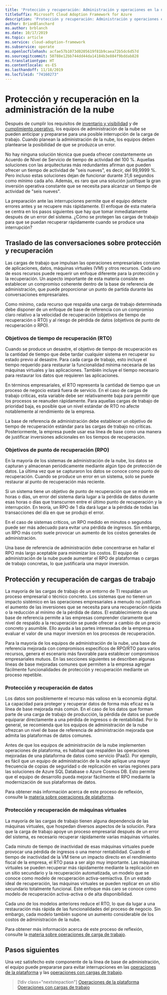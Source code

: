 ```yaml
---
title: 'Protección y recuperación: Administración y operaciones en la nube'
titleSuffix: Microsoft Cloud Adoption Framework for Azure
description: 'Protección y recuperación: Administración y operaciones en la nube'
author: BrianBlanchard
ms.author: brblanch
ms.date: 10/17/2019
ms.topic: article
ms.service: cloud-adoption-framework
ms.subservice: operate
ms.openlocfilehash: acfae57b1073d0205619f81b9caea72b5dc6d57d
ms.sourcegitcommit: 50788e12bb744dd44da14184b3e884f9bddab828
ms.translationtype: HT
ms.contentlocale: es-ES
ms.lasthandoff: 11/18/2019
ms.locfileid: "74160273"
---
```

# <a name="protect-and-recover-in-cloud-management"></a>Protección y recuperación en la administración de la nube

Después de cumplir los requisitos de [inventario y visibilidad](./inventory.md) y de [cumplimiento operativo](./operational-compliance.md), los equipos de administración de la nube se pueden anticipar y prepararse para una posible interrupción de la carga de trabajo. Cuando planean la administración de la nube, los equipos deben plantearse la posibilidad de que se produzca un error.

No hay ninguna solución técnica que pueda ofrecer constantemente un Acuerdo de Nivel de Servicio de tiempo de actividad del 100 %. Aquellas soluciones con las arquitecturas más redundantes afirman que pueden ofrecer un tiempo de actividad de "seis nueves", es decir, del 99,9999 %. Pero incluso estas soluciones dejan de funcionar durante 31,6 segundos como mínimo cada año. Además, es raro que una solución justifique la gran inversión operativa constante que se necesita para alcanzar un tiempo de actividad de "seis nueves".

La preparación ante las interrupciones permite que el equipo detecte errores antes y se recupere más rápidamente. El enfoque de esta materia se centra en los pasos siguientes que hay que tomar inmediatamente después de un error del sistema. ¿Cómo se protegen las cargas de trabajo para que se puedan recuperar rápidamente cuando se produce una interrupción?

## <a name="translate-protection-and-recovery-conversations"></a>Traslado de las conversaciones sobre protección y recuperación

Las cargas de trabajo que impulsan las operaciones empresariales constan de aplicaciones, datos, máquinas virtuales (VM) y otros recursos. Cada uno de esos recursos puede requerir un enfoque diferente para la protección y la recuperación. Un aspecto importante de esta materia consiste en establecer un compromiso coherente dentro de la base de referencia de administración, que puede proporcionar un punto de partida durante las conversaciones empresariales.

Como mínimo, cada recurso que respalda una carga de trabajo determinada debe disponer de un enfoque de base de referencia con un compromiso claro relativo a la velocidad de recuperación (objetivos de tiempo de recuperación o RTO) y al riesgo de pérdida de datos (objetivos de punto de recuperación o RPO).

### <a name="recovery-time-objectives-rto"></a>Objetivos de tiempo de recuperación (RTO)

Cuando se produce un desastre, el objetivo de tiempo de recuperación es la cantidad de tiempo que debe tardar cualquier sistema en recuperar su estado previo al desastre. Para cada carga de trabajo, esto incluye el tiempo requerido para restaurar la funcionalidad mínima necesaria de las máquinas virtuales y las aplicaciones. También incluye el tiempo necesario para restaurar los datos que requieren las aplicaciones.

En términos empresariales, el RTO representa la cantidad de tiempo que un proceso de negocio estará fuera de servicio. En el caso de cargas de trabajo críticas, esta variable debe ser relativamente baja para permitir que los procesos se reanuden rápidamente. Para aquellas cargas de trabajo de prioridad baja, es posible que un nivel estándar de RTO no afecte notablemente al rendimiento de la empresa.

La base de referencia de administración debe establecer un objetivo de tiempo de recuperación estándar para las cargas de trabajo no críticas. Posteriormente, la empresa puede usar esa línea de base como una manera de justificar inversiones adicionales en los tiempos de recuperación.

### <a name="recovery-point-objectives-rpo"></a>Objetivos de punto de recuperación (RPO)

En la mayoría de los sistemas de administración de la nube, los datos se capturan y almacenan periódicamente mediante algún tipo de protección de datos. La última vez que se capturaron los datos se conoce como punto de recuperación. Cuando se produce un error en un sistema, solo se puede restaurar al punto de recuperación más reciente.

Si un sistema tiene un objetivo de punto de recuperación que se mide en horas o días, un error del sistema daría lugar a la pérdida de datos durante esas horas o días que transcurren entre el último punto de recuperación y la interrupción. En teoría, un RPO de 1 día dará lugar a la pérdida de todas las transacciones del día en que se produjo el error.

En el caso de sistemas críticos, un RPO medido en minutos o segundos puede ser más adecuado para evitar una pérdida de ingresos. Sin embargo, un RPO más corto suele provocar un aumento de los costos generales de administración.

Una base de referencia de administración debe concentrarse en hallar el RPO más largo aceptable para minimizar los costos. El equipo de administración de la nube puede aumentar el RPO de plataformas o cargas de trabajo concretas, lo que justificaría una mayor inversión.

## <a name="protect-and-recover-workloads"></a>Protección y recuperación de cargas de trabajo

La mayoría de las cargas de trabajo de un entorno de TI respaldan un proceso empresarial o técnico concreto. Los sistemas que no tienen un impacto sistémico en las operaciones empresariales a menudo no justifican el aumento de las inversiones que se necesita para una recuperación rápida o la reducción al mínimo de la pérdida de datos. El establecimiento de una base de referencia permite a las empresas comprender claramente qué nivel de respaldo a la recuperación se puede ofrecer a cambio de un precio concreto y asumible. Ello ayuda a las partes interesadas de la empresa a evaluar el valor de una mayor inversión en los procesos de recuperación.

Para la mayoría de los equipos de administración de la nube, una base de referencia mejorada con compromisos específicos de RPO/RTO para varios recursos, genera el escenario más favorable para establecer compromisos empresariales mutuos. En las secciones siguientes se describen algunas líneas de base mejoradas comunes que permiten a la empresa agregar fácilmente funcionalidades de protección y recuperación mediante un proceso repetible.

### <a name="protect-and-recover-data"></a>Protección y recuperación de datos

Los datos son posiblemente el recurso más valioso en la economía digital. La capacidad para proteger y recuperar datos de forma más eficaz es la línea de base mejorada más común. En el caso de los datos que forman parte de una carga de trabajo de producción, la pérdida de datos se puede equiparar directamente a una pérdida de ingresos o de rentabilidad. Por lo general, se recomienda que los equipos de administración de la nube ofrezcan un nivel de base de referencia de administración mejorada que admita las plataformas de datos comunes.

Antes de que los equipos de administración de la nube implementen operaciones de plataforma, es habitual que respalden las operaciones mejoradas de una plataforma de datos como servicio (PaaS). Por ejemplo, es fácil que un equipo de administración de la nube aplique una mayor frecuencia de copias de seguridad o de replicación en varias regiones para las soluciones de Azure SQL Database o Azure Cosmos DB. Esto permite que el equipo de desarrollo pueda mejorar fácilmente el RPO mediante la modernización de sus plataformas de datos.

Para obtener más información acerca de este proceso de reflexión, consulte la [materia sobre operaciones de plataforma](./platform.md).

### <a name="protect-and-recover-vms"></a>Protección y recuperación de máquinas virtuales

La mayoría de las cargas de trabajo tienen alguna dependencia de las máquinas virtuales, que hospedan diversos aspectos de la solución. Para que la carga de trabajo apoye un proceso empresarial después de un error del sistema, es necesario recuperar rápidamente varias máquinas virtuales.

Cada minuto de tiempo de inactividad de esas máquinas virtuales puede provocar una pérdida de ingresos o una menor rentabilidad. Cuando el tiempo de inactividad de la VM tiene un impacto directo en el rendimiento fiscal de la empresa, el RTO pasa a ser algo muy importante. Las máquinas virtuales se pueden recuperar más rápidamente mediante la replicación en un sitio secundario y la recuperación automatizada, un modelo que se conoce como modelo de recuperación activa-semiactiva. En un estado ideal de recuperación, las máquinas virtuales se pueden replicar en un sitio secundario totalmente funcional. Este enfoque más caro se conoce como modelo de recuperación activa-activa o de alta disponibilidad.

Cada uno de los modelos anteriores reduce el RTO, lo que da lugar a una restauración más rápida de las funcionalidades del proceso de negocio. Sin embargo, cada modelo también supone un aumento considerable de los costos de administración de la nube.

Para obtener más información acerca de este proceso de reflexión, consulte la [materia sobre operaciones de carga de trabajo](./workload.md).

## <a name="next-steps"></a>Pasos siguientes

Una vez satisfecho este componente de la línea de base de administración, el equipo puede prepararse para evitar interrupciones en las [operaciones de la plataforma](./platform.md) y las [operaciones con cargas de trabajo](./workload.md).

> [!div class="nextstepaction"]
> [Operaciones de la plataforma](./platform.md)
> [Operaciones con cargas de trabajo](./workload.md)
